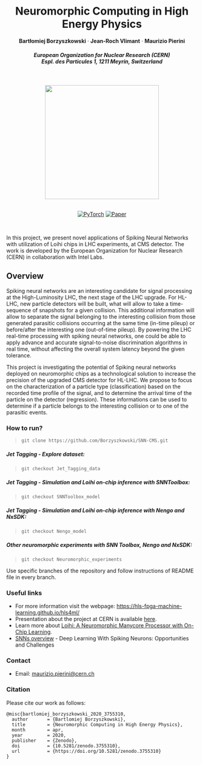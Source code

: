 <p align="center">

  <h1 align="center">Neuromorphic Computing in High Energy Physics</h1>
  <p align="center">
    <strong>Bartłomiej Borzyszkowski</strong>
    ·
      <strong>Jean-Roch Vlimant</strong>
    ·
      <strong>Maurizio Pierini</strong>

  </p>
  
  <h5 align="center">European Organization for Nuclear Research (CERN)
    <br>
   Espl. des Particules 1, 1211 Meyrin, Switzerland
  </h5>

  
  <div align="center">
  </div>
<br>
<p align="center"><img src="https://openlab.cern/sites/default/files/LOGO_CERN_openlab_0.png" width="300" align="middle"></p>



  <p align="center">
  <br>
    <a href="https://pytorch.org/get-started/locally/"><img alt="PyTorch" src="https://img.shields.io/badge/PyTorch-ee4c2c?logo=pytorch&logoColor=white"></a>
    <a href=https://doi.org/10.5281/zenodo.3755310><img alt="Paper" src='https://img.shields.io/badge/Paper-PDF-green?style=flat&logo=arXiv&logoColor=green' alt='Paper PDF'></a>
    
         
   
  </p>
</p>
<br>













In this project, we present novel applications of Spiking Neural Networks with utilization of Loihi chips in LHC experiments, at CMS detector.
The work is developed by the European Organization for Nuclear Research (CERN) in collaboration with Intel Labs.

## Overview

Spiking neural networks are an interesting candidate for signal processing at the High-Luminosity LHC, the next stage of the LHC upgrade. For HL-LHC, new particle detectors will be built, what will allow to take a time-sequence of snapshots for a given collision. This additional information will allow to separate the signal belonging to the interesting collision from those generated parasitic collisions occurring at the same time (in-time pileup) or before/after the interesting one (out-of-time pileup). By powering the LHC real-time processing with spiking neural networks, one could be able to apply advance and accurate signal-to-noise discrimination algorithms in real time, without affecting the overall system latency beyond the given tolerance. 

This project is investigating the potential of Spiking neural networks deployed on neuromorphic chips as a technological solution to increase the precision of the upgraded CMS detector for HL-LHC. We propose to focus on the characterization of a particle type (classification) based on the recorded time profile of the signal, and to determine the arrival time of the particle on the detector (regression). These informations can be used to determine if a particle belongs to the interesting collision or to one of the parasitic events. 

### How to run?
>~~~~
>git clone https://github.com/Borzyszkowski/SNN-CMS.git
>~~~~

##### Jet Tagging - Explore dataset:
>~~~~
>git checkout Jet_Tagging_data
>~~~~

##### Jet Tagging - Simulation and Loihi on-chip inference with SNNToolbox:
>~~~~
>git checkout SNNToolbox_model
>~~~~

##### Jet Tagging - Simulation and Loihi on-chip inference with Nengo and NxSDK:
>~~~~
>git checkout Nengo_model
>~~~~

##### Other neuromorphic experiments with SNN Toolbox, Nengo and NxSDK:
>~~~~
>git checkout Neuromorphic_experiments
>~~~~

Use specific branches of the repository and follow instructions of README file in every branch.

### Useful links

* For more information visit the webpage: https://hls-fpga-machine-learning.github.io/hls4ml/
* Presentation about the project at CERN is available [here](https://indico.cern.ch/event/830003/contributions/3523519/?fbclid=IwAR0hQG6KLb1oqnAyZy_GtXAGA23O4FtIIORfAUUhWlLxHRuarscMi1Bmfyc).
* Learn more about [Loihi: A Neuromorphic
Manycore Processor with
On-Chip Learning](https://ieeexplore.ieee.org/stamp/stamp.jsp?tp=&arnumber=8259423).
* [SNNs overview](https://www.frontiersin.org/articles/10.3389/fnins.2018.00774/full) - Deep Learning With Spiking Neurons: Opportunities and Challenges

### Contact
* Email: maurizio.pierini@cern.ch

### Citation
Please cite our work as follows:

```
@misc{bartlomiej_borzyszkowski_2020_3755310,
  author       = {Bartlomiej Borzyszkowski},
  title        = {Neuromorphic Computing in High Energy Physics},
  month        = apr,
  year         = 2020,
  publisher    = {Zenodo},
  doi          = {10.5281/zenodo.3755310},
  url          = {https://doi.org/10.5281/zenodo.3755310}
}
```
